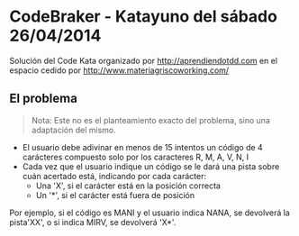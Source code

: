 # CodeBraker - Katayuno del sábado 26/04/2014

Solución del Code Kata organizado por http://aprendiendotdd.com
en el espacio cedido por http://www.materiagriscoworking.com/

## El problema

> Nota: Este no es el planteamiento exacto del problema, sino
  una adaptación del mismo.

- El usuario debe adivinar en menos de 15 intentos un código de 4 carácteres 
  compuesto solo por los caracteres R, M, A, V, N, I
- Cada vez que el usuario indique un código se le dará una pista sobre cuán
  acertado está, indicando por cada carácter:
  * Una 'X', si el carácter está en la posición correcta
  * Un '*', si el carácter está fuera de posición

Por ejemplo, si el código es MANI y el usuario indica NANA, se devolverá la 
pista'XX', o si indica MIRV, se devolverá 'X*'.